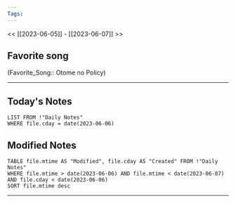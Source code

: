 ```yaml
---
Tags:
---
```

<< [[2023-06-05]] - [[2023-06-07]] >>
## Favorite song
(Favorite_Song:: Otome no Policy)

___
## Today's Notes
```dataview
LIST FROM !"Daily Notes"
WHERE file.cday = date(2023-06-06)
```
## Modified Notes
```dataview
TABLE file.mtime AS "Modified", file.cday AS "Created" FROM !"Daily Notes" 
WHERE file.mtime > date(2023-06-06) AND file.mtime < date(2023-06-07) AND file.cday < date(2023-06-06)
SORT file.mtime desc
```
___
